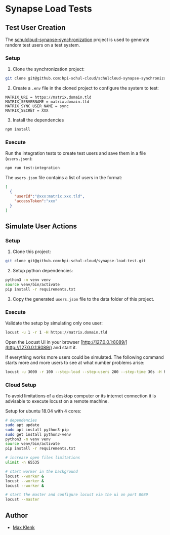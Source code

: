 # Synapse Load Tests

## Test User Creation

The [schulcloud-synapse-synchronization](https://github.com/hpi-schul-cloud/schulcloud-synapse-synchronization) project is used to generate random test users on a test system. 

### Setup

1. Clone the synchronization project:
```sh
git clone git@github.com:hpi-schul-cloud/schulcloud-synapse-synchronization.git
```

2. Create a `.env` file in the cloned project to configure the system to test:
```
MATRIX_URI = https://matrix.domain.tld
MATRIX_SERVERNAME = matrix.domain.tld
MATRIX_SYNC_USER_NAME = sync
MATRIX_SECRET = XXX
```

3. Install the dependencies
```sh
npm install
```

### Execute

Run the integration tests to create test users and save them in a file (`users.json`):
```sh
npm run test:integration
```

The `users.json` file contains a list of users in the format:
```json
[
  {
    "userId":"@xxx:matrix.xxx.tld",
    "accessToken":"xxx"
  }
]
```

## Simulate User Actions

### Setup

1. Clone this project:
```sh
git clone git@github.com:hpi-schul-cloud/synapse-load-test.git
```

2. Setup python dependencies:
```sh
python3 -m venv venv
source venv/bin/activate
pip install -r requirements.txt
```

3. Copy the generated `users.json` file to the data folder of this project.

### Execute

Validate the setup by simulating only one user:
```sh
locust -u 1 -r 1 -H https://matrix.domain.tld
```
Open the Locust UI in your browser [http://127.0.0.1:8089/](http://127.0.0.1:8089/) and start it.

If everything works more users could be simulated. The following command starts more and more users to see at what number problems arise:
```sh
locust -u 3000 -r 100 --step-load --step-users 200 --step-time 30s -H https://matrix.domain.tld
```

### Cloud Setup

To avoid limitations of a desktop computer or its internet connection it is advisable to execute locust on a remote machine.

Setup for ubuntu 18.04 with 4 cores:
```sh
# dependencies
sudo apt update
sudo apt install python3-pip
sudo get install python3-venv
python3 -m venv venv
source venv/bin/activate
pip install -r requirements.txt

# increase open files limitations
ulimit -n 65535

# start worker in the background
locust --worker &
locust --worker &
locust --worker &

# start the master and configure locust via the ui on port 8089
locust --master
```

## Author

- [Max Klenk](https://github.com/maxklenk)
